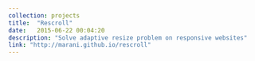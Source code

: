 ```yaml
---
collection: projects
title:  "Rescroll"
date:   2015-06-22 00:04:20
description: "Solve adaptive resize problem on responsive websites"
link: "http://marani.github.io/rescroll"
---
```

